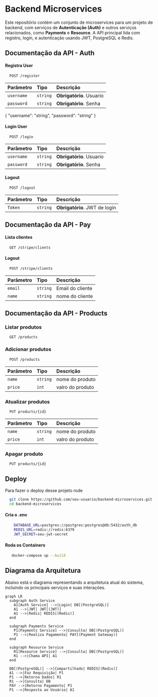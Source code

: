 
# Backend Microservices

Este repositório contém um conjunto de microservices para um projeto de backend, com serviços de **Autenticação (Auth)** e outros serviços relacionados, como **Payments** e **Resource**. A API principal lida com registro, login, e autenticação usando JWT, PostgreSQL e Redis.




## Documentação da API - Auth

#### Registra User

```http
  POST /register
```

| Parâmetro   | Tipo       | Descrição                           |
| :---------- | :--------- | :---------------------------------- |
| `username` | `string` | **Obrigatório**. Usuario |
| `password` | `string` | **Obrigatório**. Senha |

{
    "username": "string",
    "password": "string"
  }

#### Login User

```http
  POST /login
```

| Parâmetro   | Tipo       | Descrição                           |
| :---------- | :--------- | :---------------------------------- |
| `username` | `string` | **Obrigatório**. Usuario |
| `password` | `string` | **Obrigatório**. Senha |

#### Logout

```http
  POST /logout
```

| Parâmetro   | Tipo       | Descrição                           |
| :---------- | :--------- | :---------------------------------- |
| `Token` | `string` | **Obrigatório**. JWT de login |


## Documentação da API - Pay

#### Lista clientes

```http
  GET /stripe/clients
```

#### Logout

```http
  POST /stripe/clients
```

| Parâmetro   | Tipo       | Descrição                           |
| :---------- | :--------- | :---------------------------------- |
| `email` | `string` | Email do cliente |
| `name` | `string` | nome do cliente |


## Documentação da API - Products

###  Listar produtos

```http
  GET /products
```
###  Adicionar produtos

```http
  POST /products
```

| Parâmetro   | Tipo       | Descrição                           |
| :---------- | :--------- | :---------------------------------- |
| `name` | `string` | nome do produto |
| `price` | `int` | valro do produto |

###  Atualizar produtos

```http
  PUT products/{id}
```

| Parâmetro   | Tipo       | Descrição                           |
| :---------- | :--------- | :---------------------------------- |
| `name` | `string` | nome do produto |
| `price` | `int` | valro do produto |

###  Apagar produto

```http
  PUT products/{id}
```


## Deploy

Para fazer o deploy desse projeto rode

```bash
  git clone https://github.com/seu-usuario/backend-microservices.git
  cd backend-microservices
```

#### Cria o .env

```bash
    DATABASE_URL=postgres://postgres:postgres@db:5432/auth_db
    REDIS_URL=redis://redis:6379
    JWT_SECRET=seu-jwt-secret
```

#### Roda os Containers

```bash
   docker-compose up --build
```

## Diagrama da Arquitetura

Abaixo está o diagrama representando a arquitetura atual do sistema, incluindo os principais serviços e suas interações.

```mermaid
graph LR
  subgraph Auth Service
    A1[Auth Service] -->|Login| DB[(PostgreSQL)]
    A1 -->|JWT| JWT[(JWT)]
    A1 -->|Redis| REDIS[(Redis)]
  end
  
  subgraph Payments Service
    P1[Payments Service] -->|Consulta| DB[(PostgreSQL)]
    P1 -->|Realiza Pagamento| PAY[(Payment Gateway)]
  end
  
  subgraph Resource Service
    R1[Resource Service] -->|Consulta| DB[(PostgreSQL)]
    R1 -->|Chama API| A1
  end

  DB[(PostgreSQL)] -->|Compartilhado| REDIS[(Redis)]
  A1 -->|Faz Requisição| P1
  P1 -->|Retorna Dados| R1
  R1 -->|Consulta| DB
  PAY -->|Retorno Pagamento| P1
  P1 -->|Resposta ao Usuário| A1
  ```